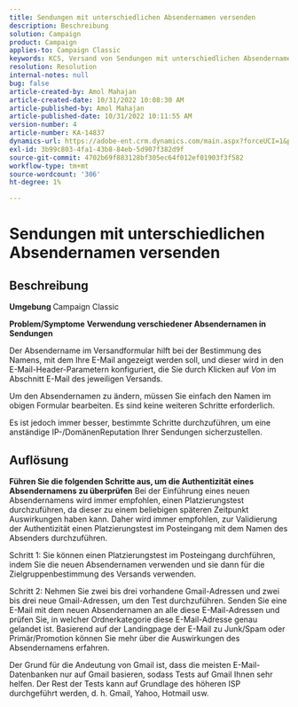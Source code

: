 ```yaml
---
title: Sendungen mit unterschiedlichen Absendernamen versenden
description: Beschreibung
solution: Campaign
product: Campaign
applies-to: Campaign Classic
keywords: KCS, Versand von Sendungen mit unterschiedlichen Absendernamen
resolution: Resolution
internal-notes: null
bug: false
article-created-by: Amol Mahajan
article-created-date: 10/31/2022 10:08:30 AM
article-published-by: Amol Mahajan
article-published-date: 10/31/2022 10:11:55 AM
version-number: 4
article-number: KA-14837
dynamics-url: https://adobe-ent.crm.dynamics.com/main.aspx?forceUCI=1&pagetype=entityrecord&etn=knowledgearticle&id=fddd9bf4-0359-ed11-9561-6045bd006079
exl-id: 3b99c803-4fa1-43b8-84eb-5d907f382d9f
source-git-commit: 4702b69f883128bf305ec64f012ef01903f3f582
workflow-type: tm+mt
source-wordcount: '306'
ht-degree: 1%

---
```


# Sendungen mit unterschiedlichen Absendernamen versenden

## Beschreibung

<b>Umgebung</b><b> </b>
Campaign Classic


<b>Problem/Symptome</b>
<b>Verwendung verschiedener Absendernamen in Sendungen</b>

Der Absendername im Versandformular hilft bei der Bestimmung des Namens, mit dem Ihre E-Mail angezeigt werden soll, und dieser wird in den E-Mail-Header-Parametern konfiguriert, die Sie durch Klicken auf *Von* im Abschnitt E-Mail des jeweiligen Versands.

Um den Absendernamen zu ändern, müssen Sie einfach den Namen im obigen Formular bearbeiten. Es sind keine weiteren Schritte erforderlich.

Es ist jedoch immer besser, bestimmte Schritte durchzuführen, um eine anständige IP-/DomänenReputation Ihrer Sendungen sicherzustellen.






## Auflösung

<b>Führen Sie die folgenden Schritte aus, um die Authentizität eines Absendernamens zu überprüfen</b>
Bei der Einführung eines neuen Absendernamens wird immer empfohlen, einen Platzierungstest durchzuführen, da dieser zu einem beliebigen späteren Zeitpunkt Auswirkungen haben kann. Daher wird immer empfohlen, zur Validierung der Authentizität einen Platzierungstest im Posteingang mit dem Namen des Absenders durchzuführen.

Schritt 1: Sie können einen Platzierungstest im Posteingang durchführen, indem Sie die neuen Absendernamen verwenden und sie dann für die Zielgruppenbestimmung des Versands verwenden.

Schritt 2: Nehmen Sie zwei bis drei vorhandene Gmail-Adressen und zwei bis drei neue Gmail-Adressen, um den Test durchzuführen. Senden Sie eine E-Mail mit dem neuen Absendernamen an alle diese E-Mail-Adressen und prüfen Sie, in welcher Ordnerkategorie diese E-Mail-Adresse genau gelandet ist. Basierend auf der Landingpage der E-Mail zu Junk/Spam oder Primär/Promotion können Sie mehr über die Auswirkungen des Absendernamens erfahren.

Der Grund für die Andeutung von Gmail ist, dass die meisten E-Mail-Datenbanken nur auf Gmail basieren, sodass Tests auf Gmail Ihnen sehr helfen. Der Rest der Tests kann auf Grundlage des höheren ISP durchgeführt werden, d. h. Gmail, Yahoo, Hotmail usw.
